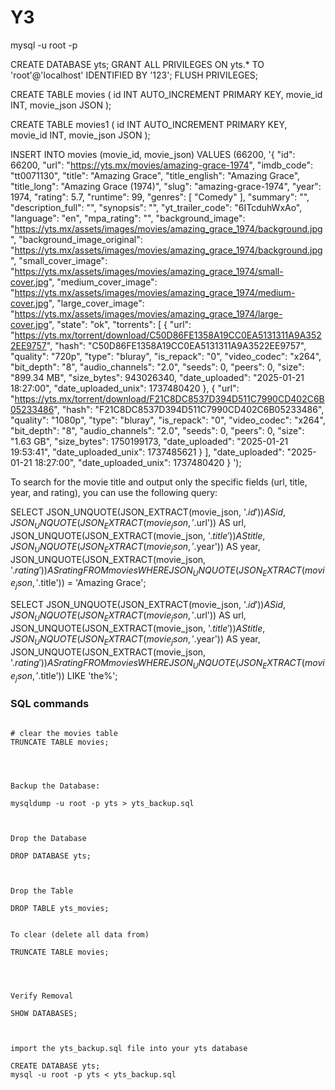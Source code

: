 # Y3






mysql -u root -p


CREATE DATABASE yts;
GRANT ALL PRIVILEGES ON yts.* TO 'root'@'localhost' IDENTIFIED BY '123';
FLUSH PRIVILEGES;




CREATE TABLE movies (
  id INT AUTO_INCREMENT PRIMARY KEY,
  movie_id INT,
  movie_json JSON
);



CREATE TABLE movies1 (
  id INT AUTO_INCREMENT PRIMARY KEY,
  movie_id INT,
  movie_json JSON
);



INSERT INTO movies (movie_id, movie_json)
VALUES
(66200, '{
  "id": 66200,
  "url": "https://yts.mx/movies/amazing-grace-1974",
  "imdb_code": "tt0071130",
  "title": "Amazing Grace",
  "title_english": "Amazing Grace",
  "title_long": "Amazing Grace (1974)",
  "slug": "amazing-grace-1974",
  "year": 1974,
  "rating": 5.7,
  "runtime": 99,
  "genres": [
    "Comedy"
  ],
  "summary": "",
  "description_full": "",
  "synopsis": "",
  "yt_trailer_code": "6ITcduhWxAo",
  "language": "en",
  "mpa_rating": "",
  "background_image": "https://yts.mx/assets/images/movies/amazing_grace_1974/background.jpg",
  "background_image_original": "https://yts.mx/assets/images/movies/amazing_grace_1974/background.jpg",
  "small_cover_image": "https://yts.mx/assets/images/movies/amazing_grace_1974/small-cover.jpg",
  "medium_cover_image": "https://yts.mx/assets/images/movies/amazing_grace_1974/medium-cover.jpg",
  "large_cover_image": "https://yts.mx/assets/images/movies/amazing_grace_1974/large-cover.jpg",
  "state": "ok",
  "torrents": [
    {
      "url": "https://yts.mx/torrent/download/C50D86FE1358A19CC0EA5131311A9A3522EE9757",
      "hash": "C50D86FE1358A19CC0EA5131311A9A3522EE9757",
      "quality": "720p",
      "type": "bluray",
      "is_repack": "0",
      "video_codec": "x264",
      "bit_depth": "8",
      "audio_channels": "2.0",
      "seeds": 0,
      "peers": 0,
      "size": "899.34 MB",
      "size_bytes": 943026340,
      "date_uploaded": "2025-01-21 18:27:00",
      "date_uploaded_unix": 1737480420
    },
    {
      "url": "https://yts.mx/torrent/download/F21C8DC8537D394D511C7990CD402C6B05233486",
      "hash": "F21C8DC8537D394D511C7990CD402C6B05233486",
      "quality": "1080p",
      "type": "bluray",
      "is_repack": "0",
      "video_codec": "x264",
      "bit_depth": "8",
      "audio_channels": "2.0",
      "seeds": 0,
      "peers": 0,
      "size": "1.63 GB",
      "size_bytes": 1750199173,
      "date_uploaded": "2025-01-21 19:53:41",
      "date_uploaded_unix": 1737485621
    }
  ],
  "date_uploaded": "2025-01-21 18:27:00",
  "date_uploaded_unix": 1737480420
}
');


To search for the movie title and output only the specific fields (url, title, year, and rating), you can use the following query:


SELECT 
  JSON_UNQUOTE(JSON_EXTRACT(movie_json, '$.id')) AS id,
  JSON_UNQUOTE(JSON_EXTRACT(movie_json, '$.url')) AS url,
  JSON_UNQUOTE(JSON_EXTRACT(movie_json, '$.title')) AS title,
  JSON_UNQUOTE(JSON_EXTRACT(movie_json, '$.year')) AS year,
  JSON_UNQUOTE(JSON_EXTRACT(movie_json, '$.rating')) AS rating
FROM movies
WHERE JSON_UNQUOTE(JSON_EXTRACT(movie_json, '$.title')) = 'Amazing Grace';



SELECT 
  JSON_UNQUOTE(JSON_EXTRACT(movie_json, '$.id')) AS id,
  JSON_UNQUOTE(JSON_EXTRACT(movie_json, '$.url')) AS url,
  JSON_UNQUOTE(JSON_EXTRACT(movie_json, '$.title')) AS title,
  JSON_UNQUOTE(JSON_EXTRACT(movie_json, '$.year')) AS year,
  JSON_UNQUOTE(JSON_EXTRACT(movie_json, '$.rating')) AS rating
FROM movies
WHERE JSON_UNQUOTE(JSON_EXTRACT(movie_json, '$.title')) LIKE 'the%';







### SQL commands

```

# clear the movies table
TRUNCATE TABLE movies;




Backup the Database:
 
mysqldump -u root -p yts > yts_backup.sql



Drop the Database

DROP DATABASE yts;



Drop the Table

DROP TABLE yts_movies;


To clear (delete all data from)

TRUNCATE TABLE movies;




Verify Removal

SHOW DATABASES;



import the yts_backup.sql file into your yts database

CREATE DATABASE yts;
mysql -u root -p yts < yts_backup.sql


```





